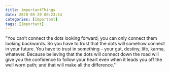```yaml
---
title: importantThings
date: 2020-05-20 00:23:14
categories: [Important]
tags: [Important]
---
```


"You can’t connect the dots looking forward; you can only connect them looking backwards. So you have to trust that the dots will somehow connect in your future. You have to trust in something – your gut, destiny, life, karma, whatever. Because believing that the dots will connect down the road will give you the confidence to follow your heart even when it leads you off the well worn path; and that will make all the difference."